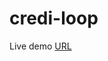 # credi-loop

[Video]: (https://www.loom.com/share/ecd1f466cd3c40c2948a3ad54df78495)

Live demo [URL](https://crediloop.com/home)
